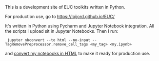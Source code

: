 
This is a development site of EUC toolkits written in Python.

For production use, go to https://loijord.github.io/EUC/

It's written in Python using Pycharm and Jupyter Notebook integration. 
All the scripts I upload sit in Jupyter Notebooks. Then I run:

``` jupyter nbconvert --to html --no-input --TagRemovePreprocessor.remove_cell_tags <my_tag> <my.ipynb>```

and [convert my notebooks in HTML](https://mljar.com/blog/jupyter-notebook-hide-code/) to make it ready for production use.
